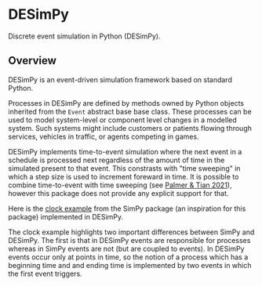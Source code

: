 # DESimPy
Discrete event simulation in Python (DESimPy).

## Overview

DESimPy is an event-driven simulation framework based on standard Python.

Processes in DESimPy are defined by methods owned by Python objects inherited from the `Event` abstract base base class. These processes can be used to model system-level or component level changes in a modelled system. Such systems might include customers or patients flowing through services, vehicles in traffic, or agents competing in games.

DESimPy implements time-to-event simulation where the next event in a schedule is processed next regardless of the amount of time in the simulated present to that event. This constrasts with "time sweeping" in which a step size is used to increment foreward in time. It is possible to combine time-to-event with time sweeping (see [Palmer & Tian 2021](https://www.semanticscholar.org/paper/Implementing-hybrid-simulations-that-integrate-in-Palmer-Tian/bea73e8d6c828e15290bc4f01c8dd1a4347c46d0)), however this package does not provide any explicit support for that.


Here is the [clock example](https://simpy.readthedocs.io/en/latest/) from the SimPy package (an inspiration for this package) implemented in DESimPy.

The clock example highlights two important differences between SimPy and DESimPy. The first is that in DESimPy events are responsible for processes whereas in SimPy events are not (but are coupled to events). In DESimPy events occur only at points in time, so the notion of a process which has a beginning time and and ending time is implemented by two events in which the first event triggers.
